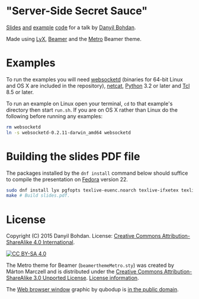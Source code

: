 # "Server-Side Secret Sauce"

[Slides](slides.pdf) [and](example1) [example](example2) [code](example3) for a talk by [Danyil Bohdan](https://github.com/dbohdan).

Made using [LyX](http://www.lyx.org/), [Beamer](https://en.wikipedia.org/wiki/Beamer_%28LaTeX%29) and the [Metro](https://bitbucket.org/marczellm/beamerports) Beamer theme.

# Examples

To run the examples you will need [websocketd](http://websocketd.com/) (binaries for 64-bit Linux and OS X are included in the repository), [netcat](https://en.wikipedia.org/wiki/Netcat), [Python](https://www.python.org/) 3.2 or later and [Tcl](https://en.wikipedia.org/wiki/Tcl) 8.5 or later.

To run an example on Linux open your terminal, `cd` to that example's directory then start `run.sh`. If you are on OS X rather than Linux do the following before running any examples:

```sh
rm websocketd
ln -s websocketd-0.2.11-darwin_amd64 websocketd
```

# Building the slides PDF file

The packages installed by the `dnf install` command below should suffice to compile the presentation on [Fedora](https://en.wikipedia.org/wiki/Fedora_%28operating_system%29) version 22.

```sh
sudo dnf install lyx pgfopts texlive-euenc.noarch texlive-ifxetex texlive-pgfopts.noarch texlive-pgfplots texlive-xetex.noarch texlive-xetex-def.noarch
make # Build slides.pdf.
```

# License

Copyright (C) 2015 Danyil Bohdan. License: [Creative Commons Attribution-ShareAlike 4.0 International](https://creativecommons.org/licenses/by-sa/4.0).

[![CC BY-SA 4.0](https://licensebuttons.net/l/by-sa/3.0/88x31.png)](https://creativecommons.org/licenses/by-sa/4.0)

The Metro theme for Beamer (`beamerthemeMetro.sty`) was created by Márton Marczell and is distributed under the [Creative Commons Attribution-ShareAlike 3.0 Unported License](https://creativecommons.org/licenses/by-sa/3.0/). [License information](https://bitbucket.org/marczellm/beamerports/src/62840a66640d6b38da8618a71c591b1ea769a345/license_information.md?at=master&fileviewer=file-view-default).

The [Web browser window](https://openclipart.org/detail/212730/web-browser) graphic by qubodup is [in the public domain](https://openclipart.org/share).
